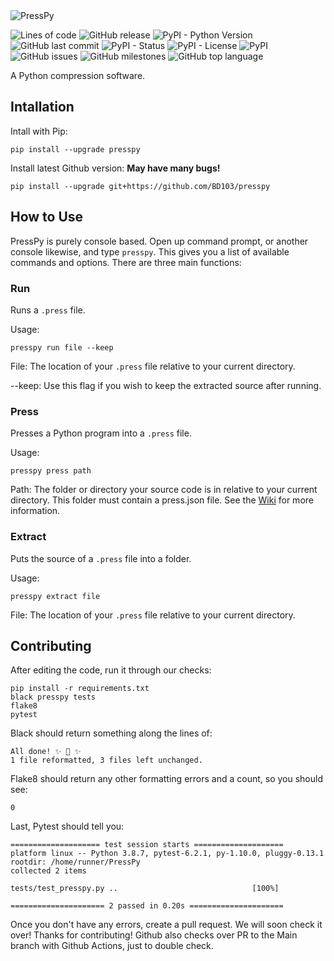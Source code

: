 <img alt="PressPy" src="https://user-images.githubusercontent.com/59022059/103710707-b0c5df80-4f83-11eb-9021-e69f1e713548.png">

<img alt="Lines of code" src="https://img.shields.io/tokei/lines/github/BD103/PressPy?color=9cf&style=for-the-badge"> <img alt="GitHub release" src="https://img.shields.io/github/v/release/BD103/PressPy?color=9cf&include_prereleases&style=for-the-badge"> <img alt="PyPI - Python Version" src="https://img.shields.io/pypi/pyversions/presspy?color=9cf&style=for-the-badge"> <img alt="GitHub last commit" src="https://img.shields.io/github/last-commit/BD103/PressPy?color=9cf&style=for-the-badge"> <img alt="PyPI - Status" src="https://img.shields.io/pypi/status/presspy?color=9cf&style=for-the-badge"> <img alt="PyPI - License" src="https://img.shields.io/pypi/l/PressPy?color=9cf&style=for-the-badge"> <img alt="PyPI" src="https://img.shields.io/pypi/v/PressPy?color=9cf&style=for-the-badge"> <img alt="GitHub issues" src="https://img.shields.io/github/issues/BD103/PressPy?color=9cf&style=for-the-badge"> <img alt="GitHub milestones" src="https://img.shields.io/github/milestones/all/BD103/PressPy?color=9cf&style=for-the-badge"> <img alt="GitHub top language" src="https://img.shields.io/github/languages/top/BD103/PressPy?color=9cf&style=for-the-badge">

A Python compression software.

## Intallation

Intall with Pip:
```console
pip install --upgrade presspy
```

Install latest Github version:
**May have many bugs!**
```console
pip install --upgrade git+https://github.com/BD103/presspy
```

## How to Use

PressPy is purely console based. Open up command prompt, or another console likewise, and type `presspy`.
This gives you a list of available commands and options. There are three main functions:

### Run

Runs a `.press` file.

Usage:
```console
presspy run file --keep
```

File:
The location of your `.press` file relative to your current directory.

--keep:
Use this flag if you wish to keep the extracted source after running.

### Press

Presses a Python program into a `.press` file.

Usage:
```console
presspy press path
```

Path:
The folder or directory your source code is in relative to your current directory. This folder must contain a press.json file. See the [Wiki](https://github.com/BD103/PressPy/wiki) for more information.

### Extract

Puts the source of a `.press` file into a folder.

Usage:
```console
presspy extract file
```

File:
The location of your `.press` file relative to your current directory.

## Contributing

After editing the code, run it through our checks:
```console
pip install -r requirements.txt
black presspy tests
flake8
pytest
```

Black should return something along the lines of:
```console
All done! ✨ 🍰 ✨
1 file reformatted, 3 files left unchanged.
```

Flake8 should return any other formatting errors and a count, so you should see:
```console
0
```

Last, Pytest should tell you:
```console
==================== test session starts ====================
platform linux -- Python 3.8.7, pytest-6.2.1, py-1.10.0, pluggy-0.13.1
rootdir: /home/runner/PressPy
collected 2 items

tests/test_presspy.py ..                              [100%]

===================== 2 passed in 0.20s =====================
```

Once you don't have any errors, create a pull request. We will soon check it over! Thanks for contributing! Github also checks over PR to the Main branch with Github Actions, just to double check.
